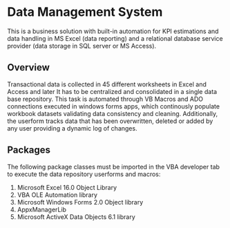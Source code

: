 # Data Management System

This is a business solution with built-in automation for KPI estimations and data handling in MS Excel (data reporting) and a relational database service provider (data storage in SQL server or MS Access).

## Overview

Transactional data is collected in 45 different worksheets in Excel and Access and later It has to be centralized and consolidated in a single data base repository. This task is automated through VB Macros and ADO connections executed in windows forms apps, which continously populate workbook datasets validating data consistency and cleaning. Additionally, the userform tracks data that has been overwritten, deleted or added by any user providing a dynamic log of changes.

## Packages
The following package classes must be imported in the VBA developer tab to execute the data repository userforms and macros:

1. Microsoft Excel 16.0 Object Library
2. VBA OLE Automation library
3. Microsoft Windows Forms 2.0 Object library
4. AppxManagerLib
5. Microsoft ActiveX Data Objects 6.1 library



